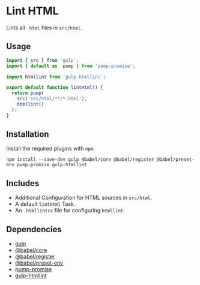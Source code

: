 Lint HTML
================================================================================

Lints all `.html` files in `src/html`.

Usage
--------------------------------------------------------------------------------

```javascript
import { src } from 'gulp';
import { default as  pump } from 'pump-promise';

import htmllint from 'gulp-htmllint';

export default function lintHtml() {
  return pump(
    src('src/html/**/*.html'),
    htmllint()
  );
}
````

Installation
--------------------------------------------------------------------------------

Install the required plugins with `npm`.

`npm install --save-dev gulp @babel/core @babel/register @babel/preset-env pump-promise gulp-htmllint`

Includes
--------------------------------------------------------------------------------

- Additional Configuration for HTML sources in `src/html`.
- A default `lintHtml` Task.
- An `.htmllintrc` file for configuring `htmllint`.

Dependencies
--------------------------------------------------------------------------------

- [gulp](https://www.npmjs.com/package/gulp)
- [@babel/core](https://www.npmjs.com/package/@babel/core)
- [@babel/register](https://www.npmjs.com/package/@babel/register)
- [@babel/preset-env](https://www.npmjs.com/package/@babel/preset-env)
- [pump-promise](https://www.npmjs.com/package/pump-promise)
- [gulp-htmllint](https://www.npmjs.com/package/gulp-htmllint)
